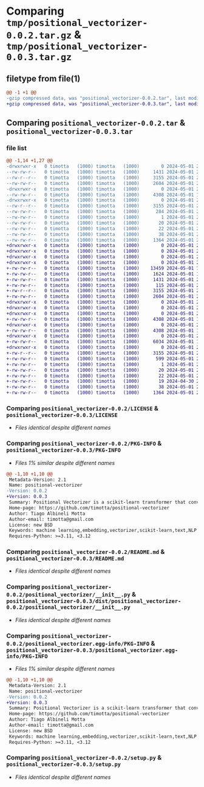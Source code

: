 # Comparing `tmp/positional_vectorizer-0.0.2.tar.gz` & `tmp/positional_vectorizer-0.0.3.tar.gz`

## filetype from file(1)

```diff
@@ -1 +1 @@
-gzip compressed data, was "positional_vectorizer-0.0.2.tar", last modified: Wed May  1 22:51:19 2024, max compression
+gzip compressed data, was "positional_vectorizer-0.0.3.tar", last modified: Wed May  1 22:57:48 2024, max compression
```

## Comparing `positional_vectorizer-0.0.2.tar` & `positional_vectorizer-0.0.3.tar`

### file list

```diff
@@ -1,14 +1,27 @@
-drwxrwxr-x   0 timotta   (1000) timotta   (1000)        0 2024-05-01 22:51:19.134105 positional_vectorizer-0.0.2/
--rw-rw-r--   0 timotta   (1000) timotta   (1000)     1431 2024-05-01 22:20:12.000000 positional_vectorizer-0.0.2/LICENSE
--rw-r--r--   0 timotta   (1000) timotta   (1000)     3155 2024-05-01 22:51:19.134105 positional_vectorizer-0.0.2/PKG-INFO
--rw-rw-r--   0 timotta   (1000) timotta   (1000)     2604 2024-05-01 22:16:28.000000 positional_vectorizer-0.0.2/README.md
-drwxrwxr-x   0 timotta   (1000) timotta   (1000)        0 2024-05-01 22:51:19.134105 positional_vectorizer-0.0.2/positional_vectorizer/
--rw-rw-r--   0 timotta   (1000) timotta   (1000)     4308 2024-05-01 19:48:05.000000 positional_vectorizer-0.0.2/positional_vectorizer/__init__.py
-drwxrwxr-x   0 timotta   (1000) timotta   (1000)        0 2024-05-01 22:51:19.134105 positional_vectorizer-0.0.2/positional_vectorizer.egg-info/
--rw-r--r--   0 timotta   (1000) timotta   (1000)     3155 2024-05-01 22:51:19.000000 positional_vectorizer-0.0.2/positional_vectorizer.egg-info/PKG-INFO
--rw-rw-r--   0 timotta   (1000) timotta   (1000)      284 2024-05-01 22:51:19.000000 positional_vectorizer-0.0.2/positional_vectorizer.egg-info/SOURCES.txt
--rw-rw-r--   0 timotta   (1000) timotta   (1000)        1 2024-05-01 22:51:19.000000 positional_vectorizer-0.0.2/positional_vectorizer.egg-info/dependency_links.txt
--rw-rw-r--   0 timotta   (1000) timotta   (1000)       20 2024-05-01 22:51:19.000000 positional_vectorizer-0.0.2/positional_vectorizer.egg-info/requires.txt
--rw-rw-r--   0 timotta   (1000) timotta   (1000)       22 2024-05-01 22:51:19.000000 positional_vectorizer-0.0.2/positional_vectorizer.egg-info/top_level.txt
--rw-rw-r--   0 timotta   (1000) timotta   (1000)       38 2024-05-01 22:51:19.134105 positional_vectorizer-0.0.2/setup.cfg
--rw-rw-r--   0 timotta   (1000) timotta   (1000)     1364 2024-05-01 22:20:55.000000 positional_vectorizer-0.0.2/setup.py
+drwxrwxr-x   0 timotta   (1000) timotta   (1000)        0 2024-05-01 22:57:48.238785 positional_vectorizer-0.0.3/
+drwxrwxr-x   0 timotta   (1000) timotta   (1000)        0 2024-05-01 22:57:48.234785 positional_vectorizer-0.0.3/.mypy_cache/
+drwxrwxr-x   0 timotta   (1000) timotta   (1000)        0 2024-05-01 22:57:48.234785 positional_vectorizer-0.0.3/.mypy_cache/3.11/
+drwxrwxr-x   0 timotta   (1000) timotta   (1000)        0 2024-05-01 22:57:48.234785 positional_vectorizer-0.0.3/.mypy_cache/3.11/positional_vectorizer/
+-rw-rw-r--   0 timotta   (1000) timotta   (1000)    13459 2024-05-01 19:42:33.000000 positional_vectorizer-0.0.3/.mypy_cache/3.11/positional_vectorizer/__init__.data.json
+-rw-rw-r--   0 timotta   (1000) timotta   (1000)     1624 2024-05-01 19:42:33.000000 positional_vectorizer-0.0.3/.mypy_cache/3.11/positional_vectorizer/__init__.meta.json
+-rw-rw-r--   0 timotta   (1000) timotta   (1000)     1431 2024-05-01 22:20:12.000000 positional_vectorizer-0.0.3/LICENSE
+-rw-rw-r--   0 timotta   (1000) timotta   (1000)      115 2024-05-01 22:57:25.000000 positional_vectorizer-0.0.3/MANIFEST.in
+-rw-r--r--   0 timotta   (1000) timotta   (1000)     3155 2024-05-01 22:57:48.238785 positional_vectorizer-0.0.3/PKG-INFO
+-rw-rw-r--   0 timotta   (1000) timotta   (1000)     2604 2024-05-01 22:16:28.000000 positional_vectorizer-0.0.3/README.md
+drwxrwxr-x   0 timotta   (1000) timotta   (1000)        0 2024-05-01 22:57:48.234785 positional_vectorizer-0.0.3/dist/
+drwxrwxr-x   0 timotta   (1000) timotta   (1000)        0 2024-05-01 22:57:48.234785 positional_vectorizer-0.0.3/dist/positional_vectorizer-0.0.2/
+drwxrwxr-x   0 timotta   (1000) timotta   (1000)        0 2024-05-01 22:57:48.234785 positional_vectorizer-0.0.3/dist/positional_vectorizer-0.0.2/positional_vectorizer/
+-rw-rw-r--   0 timotta   (1000) timotta   (1000)     4308 2024-05-01 19:48:05.000000 positional_vectorizer-0.0.3/dist/positional_vectorizer-0.0.2/positional_vectorizer/__init__.py
+drwxrwxr-x   0 timotta   (1000) timotta   (1000)        0 2024-05-01 22:57:48.234785 positional_vectorizer-0.0.3/positional_vectorizer/
+-rw-rw-r--   0 timotta   (1000) timotta   (1000)     4308 2024-05-01 19:48:05.000000 positional_vectorizer-0.0.3/positional_vectorizer/__init__.py
+drwxrwxr-x   0 timotta   (1000) timotta   (1000)        0 2024-05-01 22:57:48.234785 positional_vectorizer-0.0.3/positional_vectorizer/__pycache__/
+-rw-rw-r--   0 timotta   (1000) timotta   (1000)     6034 2024-05-01 19:47:34.000000 positional_vectorizer-0.0.3/positional_vectorizer/__pycache__/__init__.cpython-311.pyc
+drwxrwxr-x   0 timotta   (1000) timotta   (1000)        0 2024-05-01 22:57:48.238785 positional_vectorizer-0.0.3/positional_vectorizer.egg-info/
+-rw-r--r--   0 timotta   (1000) timotta   (1000)     3155 2024-05-01 22:57:47.000000 positional_vectorizer-0.0.3/positional_vectorizer.egg-info/PKG-INFO
+-rw-rw-r--   0 timotta   (1000) timotta   (1000)      599 2024-05-01 22:57:48.000000 positional_vectorizer-0.0.3/positional_vectorizer.egg-info/SOURCES.txt
+-rw-rw-r--   0 timotta   (1000) timotta   (1000)        1 2024-05-01 22:57:47.000000 positional_vectorizer-0.0.3/positional_vectorizer.egg-info/dependency_links.txt
+-rw-rw-r--   0 timotta   (1000) timotta   (1000)       20 2024-05-01 22:57:47.000000 positional_vectorizer-0.0.3/positional_vectorizer.egg-info/requires.txt
+-rw-rw-r--   0 timotta   (1000) timotta   (1000)       22 2024-05-01 22:57:47.000000 positional_vectorizer-0.0.3/positional_vectorizer.egg-info/top_level.txt
+-rw-rw-r--   0 timotta   (1000) timotta   (1000)       19 2024-04-30 23:59:15.000000 positional_vectorizer-0.0.3/requirements.txt
+-rw-rw-r--   0 timotta   (1000) timotta   (1000)       38 2024-05-01 22:57:48.238785 positional_vectorizer-0.0.3/setup.cfg
+-rw-rw-r--   0 timotta   (1000) timotta   (1000)     1364 2024-05-01 22:20:55.000000 positional_vectorizer-0.0.3/setup.py
```

### Comparing `positional_vectorizer-0.0.2/LICENSE` & `positional_vectorizer-0.0.3/LICENSE`

 * *Files identical despite different names*

### Comparing `positional_vectorizer-0.0.2/PKG-INFO` & `positional_vectorizer-0.0.3/PKG-INFO`

 * *Files 1% similar despite different names*

```diff
@@ -1,10 +1,10 @@
 Metadata-Version: 2.1
 Name: positional-vectorizer
-Version: 0.0.2
+Version: 0.0.3
 Summary: Positional Vectorizer is a scikit-learn transformer that converts text to bag of words vector using a positional ranking algorithm as score
 Home-page: https://github.com/timotta/positional-vectorizer
 Author: Tiago Albineli Motta
 Author-email: timotta@gmail.com
 License: new BSD
 Keywords: machine learning,embedding,vectorizer,scikit-learn,text,NLP
 Requires-Python: >=3.11, <3.12
```

### Comparing `positional_vectorizer-0.0.2/README.md` & `positional_vectorizer-0.0.3/README.md`

 * *Files identical despite different names*

### Comparing `positional_vectorizer-0.0.2/positional_vectorizer/__init__.py` & `positional_vectorizer-0.0.3/dist/positional_vectorizer-0.0.2/positional_vectorizer/__init__.py`

 * *Files identical despite different names*

### Comparing `positional_vectorizer-0.0.2/positional_vectorizer.egg-info/PKG-INFO` & `positional_vectorizer-0.0.3/positional_vectorizer.egg-info/PKG-INFO`

 * *Files 1% similar despite different names*

```diff
@@ -1,10 +1,10 @@
 Metadata-Version: 2.1
 Name: positional-vectorizer
-Version: 0.0.2
+Version: 0.0.3
 Summary: Positional Vectorizer is a scikit-learn transformer that converts text to bag of words vector using a positional ranking algorithm as score
 Home-page: https://github.com/timotta/positional-vectorizer
 Author: Tiago Albineli Motta
 Author-email: timotta@gmail.com
 License: new BSD
 Keywords: machine learning,embedding,vectorizer,scikit-learn,text,NLP
 Requires-Python: >=3.11, <3.12
```

### Comparing `positional_vectorizer-0.0.2/setup.py` & `positional_vectorizer-0.0.3/setup.py`

 * *Files identical despite different names*


